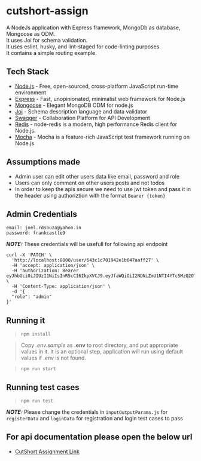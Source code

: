 # cutshort-assign

A NodeJs application with Express framework, MongoDb as database, Mongoose as ODM.  
It uses Joi for schema validation.  
It uses eslint, husky, and lint-staged for code-linting purposes.  
It contains a simple routing example.

## Tech Stack

* [Node.js] - Free, open-sourced, cross-platform JavaScript run-time environment
* [Express] - Fast, unopinionated, minimalist web framework for Node.js 
* [Mongoose] - Elegant MongoDB ODM for node.js
* [Joi] - Schema description language and data validator
* [Swagger] - Collaboration Platform for API Development
* [Redis] - node-redis is a modern, high performance Redis client for Node.js.
* [Mocha] - Mocha is a feature-rich JavaScript test framework running on Node.js 


## Assumptions made
* Admin user can edit other users data like email, password and role
* Users can only comment on other users posts and not todos
* In order to keep the apis secure we need to use jwt token and pass it in the header using authoriztion with the format `Bearer {token}`


## Admin Credentials
`email: joel.rdsouza@yahoo.in`<br />
`password: frankcastle9`

**_NOTE:_** These credentials will be usefull for following api endpoint 
```
curl -X 'PATCH' \
  'http://localhost:8000/user/643c1c701942e1b647aaff27' \
  -H 'accept: application/json' \
  -H 'authorization: Bearer eyJhbGciOiJIUzI1NiIsInR5cCI6IkpXVCJ9.eyJfaWQiOiI2NDNiZmU1NTI4YTc5MzQ2OTUzZDkyNzMiLCJyb2xlIjoiYWRtaW4iLCJpYXQiOjE2ODE2NjM5NzcsImV4cCI6MTY4MTc1MDM3N30.PDlOW4gX47r3OOSutdqMtN6fNyJyqedkjSYCxonb21k' \
  -H 'Content-Type: application/json' \
  -d '{
  "role": "admin"
}'
```

## Running it

> `npm install`

> Copy *.env.sample* as **.env** to root directory, and put appropriate values in it. It is an optional step, application will run using default values if *.env* is not found.

> `npm run start`

## Running test cases

> `npm run test`

**_NOTE:_** Please change the credentials in `inputOutputParams.js` for `registerData` and `loginData` for registration and login test cases to pass


## For api documentation please open the below url
* [CutShort Assignment Link]


[Node.js]: <https://nodejs.dev/>
[Express]: <http://expressjs.com/>
[Mongoose]: <https://mongoosejs.com/>
[Joi]: <https://joi.dev/>
[Swagger]: <https://swagger.io/>
[Redis]: <https://www.npmjs.com/package/redis>
[CutShort Assignment Link]: <https://joelreuben28.onrender.com/api-docs/#/>
[Mocha]: <https://mochajs.org/>


